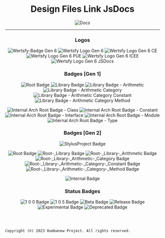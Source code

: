<div align="center" align-itens="center">

# Design Files Link JsDocs
![Docs](https://img.shields.io/badge/JSDocs-black?style=for-the-badge&logo=javascript&logoColor=white)
  
___

### Logos
![Wertsfy-Badge Gen 6](https://github.com/Humbanew/wertsfy/assets/59739253/6ba46e7e-f8b6-4f4d-a0fc-436bfb279918)
![Wertsfy Logo Gen 6](https://github.com/Humbanew/wertsfy/assets/59739253/73c0983e-dc74-41c7-9465-ae5fc0bcbd50)
![Wertsfy Logo Gen 6 CE](https://github.com/Humbanew/wertsfy/assets/59739253/79ed4ca5-9cf1-4e76-a489-ece65d4bfc95)
![Wertsfy Logo Gen 6 PUE](https://github.com/Humbanew/wertsfy/assets/59739253/4ed84535-5c22-46b9-a57b-7a0a1dc01106)
![Wertsfy Logo Gen 6 ICEE](https://github.com/Humbanew/wertsfy/assets/59739253/ac537b50-bf8e-4c26-80bf-bc43afe90fa1)
![Wertsfy Logo Gen 6 JSDocs](https://github.com/humbanew/wertsfy/assets/59739253/e68bd2eb-4358-452e-bf90-7b2ed2375f94)


### Badges [Gen 1]
![Root Badge](https://github.com/Humbanew/wertsfy/assets/59739253/f1aaab14-3a9c-4b23-9a8a-2cb67e3faac8)
![Library Badge](https://github.com/Humbanew/wertsfy/assets/59739253/0e7410ee-28ee-4260-ae9b-650c031d0517)
![Library Badge - Arithmetic](https://github.com/Humbanew/wertsfy/assets/59739253/edce6832-23e7-4305-ad7d-e1c215e26e0b)
![Library Badge - Arithmetic Category](https://github.com/Humbanew/wertsfy/assets/59739253/653499fe-188a-451c-b884-8846c52944a9)
![Library Badge - Arithmetic Category Constant](https://github.com/Humbanew/wertsfy/assets/59739253/5369d8e3-f62e-41b4-8526-fafbc862a0ee)
![Library Badge - Arithmetic Category Method](https://github.com/Humbanew/wertsfy/assets/59739253/abeeb4ad-8f4c-4267-9b39-8917d7e1530c)

![Internal Arch Root Badge - Class](https://github.com/Humbanew/wertsfy/assets/59739253/95c307d4-06f6-4000-932a-af57f0822e34)
![Internal Arch Root Badge - Constant](https://github.com/Humbanew/wertsfy/assets/59739253/12015273-f30b-44ab-8b92-350df637e731)
![Internal Arch Root Badge - Interface](https://github.com/Humbanew/wertsfy/assets/59739253/4090acd6-bb45-4d6a-942a-fe49b3f6d2d4)
![Internal Arch Root Badge - Module](https://github.com/Humbanew/wertsfy/assets/59739253/0734ef3a-b385-4482-9989-7f2bb004ce40)
![Internal Arch Root Badge - Type](https://github.com/Humbanew/wertsfy/assets/59739253/a8a42000-18b5-4ffd-b9b1-478840efea74)

### Badges [Gen 2]
![StylusProject Badge](https://github.com/humbanew/wertsfy/assets/59739253/dfae18b5-adfb-4bb3-9398-bd2c09ac47ab)

![Root Badge](https://github.com/humbanew/wertsfy/assets/59739253/2bf354cf-edcd-4332-8358-665aa0a92ac3)
![Root-_Library Badge](https://github.com/humbanew/wertsfy/assets/59739253/33523076-7463-4682-8b1f-4629c9e05c4c)
![Root-_Library-_Arithmetic Badge](https://github.com/humbanew/wertsfy/assets/59739253/850c1200-f66e-49eb-a1dd-0cbad2841446)
![Root-_Library-_Arithmetic-_Category Badge](https://github.com/humbanew/wertsfy/assets/59739253/b5882aaa-4c59-42da-9c38-2ec406451f38)
![Root-_Library-_Arithmetic-_Category-_Constant Badge](https://github.com/humbanew/wertsfy/assets/59739253/dd817d6f-8e13-47f3-bc2f-3c0fa8fc6093)
![Root-_Library-_Arithmetic-_Category-_Method Badge](https://github.com/humbanew/wertsfy/assets/59739253/011f0c76-1aa9-48e9-8b01-b3149b54c1d1)

![Internal Badge](https://github.com/humbanew/wertsfy/assets/59739253/d6e6eb6c-df4d-4b75-9357-e0df4ef953d8)


### Status Badges
![1 0 0 Badge](https://github.com/Humbanew/wertsfy/assets/59739253/a0c8edb1-da2c-431b-b450-fe6f3642bc18)
![1 0 5 Badge](https://github.com/humbanew/wertsfy/assets/59739253/60ee69f6-a23a-4b61-9be7-06ae2228c606)
![Beta Badge](https://github.com/Humbanew/wertsfy/assets/59739253/4a743bfe-8995-4c31-83e2-1f3eff03f6ee)
![Release Badge](https://github.com/Humbanew/wertsfy/assets/59739253/2a9a3224-2818-49ff-8f39-1caa7d9b99d1)
![Experimental Badge](https://github.com/Humbanew/wertsfy/assets/59739253/c9bd5ccf-e4ce-4737-a1f1-ad12e63d4e3b)
![Deprecated Badge](https://github.com/Humbanew/wertsfy/assets/59739253/0b6ce59c-b4de-476f-ad45-73ed94d1851b)

</div>
<br><br>

``Copyright (©️) 2023 Humbanew Project. All rights reserved.``
